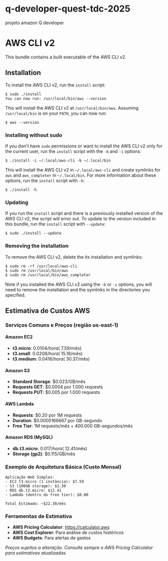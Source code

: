 # q-developer-quest-tdc-2025
projeto amazon Q developer
# AWS CLI v2

This bundle contains a built executable of the AWS CLI v2.

## Installation

To install the AWS CLI v2, run the `install` script:
```
$ sudo ./install 
You can now run: /usr/local/bin/aws --version
```
This will install the AWS CLI v2 at `/usr/local/bin/aws`.  Assuming
`/usr/local/bin` is on your `PATH`, you can now run:
```
$ aws --version
```


### Installing without sudo

If you don't have ``sudo`` permissions or want to install the AWS
CLI v2 only for the current user, run the `install` script with the `-b`
and `-i` options:
```
$ ./install -i ~/.local/aws-cli -b ~/.local/bin
``` 
This will install the AWS CLI v2 in `~/.local/aws-cli` and create
symlinks for `aws` and `aws_completer` in `~/.local/bin`. For more
information about these options, run the `install` script with `-h`:
```
$ ./install -h
```

### Updating

If you run the `install` script and there is a previously installed version
of the AWS CLI v2, the script will error out. To update to the version included
in this bundle, run the `install` script with `--update`:
```
$ sudo ./install --update
```


### Removing the installation

To remove the AWS CLI v2, delete the its installation and symlinks:
```
$ sudo rm -rf /usr/local/aws-cli
$ sudo rm /usr/local/bin/aws
$ sudo rm /usr/local/bin/aws_completer
```
Note if you installed the AWS CLI v2 using the `-b` or `-i` options, you will
need to remove the installation and the symlinks in the directories you
specified.

## Estimativa de Custos AWS

### Serviços Comuns e Preços (região us-east-1)

#### Amazon EC2
- **t3.micro**: $0.0104/hora (~$7.59/mês)
- **t3.small**: $0.0208/hora (~$15.18/mês)
- **t3.medium**: $0.0416/hora (~$30.37/mês)

#### Amazon S3
- **Standard Storage**: $0.023/GB/mês
- **Requests GET**: $0.0004 por 1.000 requests
- **Requests PUT**: $0.005 por 1.000 requests

#### AWS Lambda
- **Requests**: $0.20 por 1M requests
- **Duration**: $0.0000166667 por GB-segundo
- **Free Tier**: 1M requests/mês + 400.000 GB-segundos/mês

#### Amazon RDS (MySQL)
- **db.t3.micro**: $0.017/hora (~$12.41/mês)
- **Storage (gp2)**: $0.115/GB/mês

### Exemplo de Arquitetura Básica (Custo Mensal)
```
Aplicação Web Simples:
- EC2 t3.micro (1 instância): $7.59
- S3 (100GB storage): $2.30
- RDS db.t3.micro: $12.41
- Lambda (dentro do free tier): $0.00

Total Estimado: ~$22.30/mês
```

### Ferramentas de Estimativa
- **AWS Pricing Calculator**: https://calculator.aws
- **AWS Cost Explorer**: Para análise de custos históricos
- **AWS Budgets**: Para alertas de gastos

*Preços sujeitos a alteração. Consulte sempre o AWS Pricing Calculator para estimativas atualizadas.*
